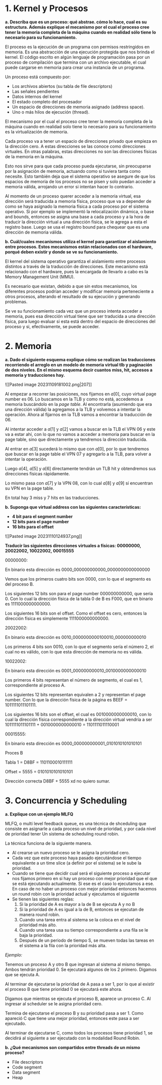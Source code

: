 # 1. **Kernel y Procesos**

**a. Describa que es un proceso: qué abstrae. cómo lo hace, cual es su estructura. Además explique el mecanismo por el cual el proceso cree tener la memoria completa de la máquina cuando en realidad sólo tiene lo necesario para su funcionamiento.**

El proceso es la ejecución de un programa con permisos restringidos en memoria. Es una abstracción de una ejecución protegida que nos brinda el kernel. El código escrito en algún lenguaje de programación pasa por un proceso de compilación que termina con un archivo ejecutable, el cual puede cargarse en memoria para crear una instancia de un programa.

Un proceso está compuesto por:
- Los archivos abiertos (su tabla de file descriptors)
- Las señales pendientes
- Datos internos del kernel
- El estado completo del procesador
- Un espacio de direcciones de memoria asignado (address space).
- Uno o más hilos de ejecución (thread).

El mecanismo por el cual el proceso cree tener la memoria completa de la máquina cuando en realidad solo tiene lo necesario para su funcionamiento es la virtualización de memoria.

Cada proceso va a tener un espacio de direcciones privado que empieza en la dirección cero. A estas direcciones se las conoce como direcciones virtuales. En otras palabras, estas direcciones no son las direcciones físicas de la memoria en la máquina.

Esto nos sirve para que cada proceso pueda ejecutarse, sin preocuparse por la asignación de memoria, actuando como si tuviera tanta como necesite. Esto también deja que el sistema operativo se asegure de que los espacios de memoria de los procesos no se pisen y solo puedan acceder a memoria válida, arrojando un error si intentan hacer lo contrario.

Al momento de un proceso querer acceder a la memoria virtual, esa dirección será traducida a memoria física, proceso que va a depender de como se haya asignado la memoria física a cada proceso por el sistema operativo. Si por ejemplo se implementó la relocalización dinámica, o base and bounds, entonces se asigna una base a cada proceso y a la hora de traducir la dirección virtual a una dirección física, se le agrega a esta el registro base. Luego se usa el registro bound para chequear que es una dirección de memoria válida.

**b. Cuál/cuales mecanismos utiliza el kernel para garantizar el aislamiento entre procesos. Estos mecanismos están relacionados con el hardware, porqué deben existir y donde se ve su funcionamiento.**

El kernel del sistema operativo garantiza el aislamiento entre procesos distintos a través de la traducción de direcciones. Este mecanismo está relacionado con el hardware, pues la encargada de llevarlo a cabo es la Memory Management Unit (MMU). 

Es necesario que existan, debido a que sin estos mecanismos, los diferentes procesos podrían acceder y modificar memoria perteneciente a otros procesos, alterando el resultado de su ejecución y generando problemas.

Se ve su funcionamiento cada vez que un proceso intenta acceder a memoria, pues esa dirección virtual tiene que ser traducida a una dirección física, para luego evaluar si esta está dentro del espacio de direcciones del proceso y si, efectivamente, se puede acceder.

# 2. Memoria

**a. Dado el siguiente esquema explique cómo se realizan las traducciones recorriendo el arreglo en un modelo de memoria virtual tlb y paginación de dos niveles. En el mismo esquema decir cuantos miss, hit, accesos a memoria y traducciones hay.**

![[Pasted image 20231109181002.png|207]]

Al empezar a recorrer las posiciones, nos fijamos en $a[0]$, cuyo virtual page number es $06$. Lo buscamos en la TLB y como no está, accedemos a memoria buscándolo en la *page table*. Al encontrarla (asumiendo que era una dirección válida) la agregamos a la TLB y volvemos a intentar la operación. Ahora al fijarnos en la TLB vamos a encontrar la traducción de $06$. 

Al intentar acceder a $a[1]$ y $a[2]$ vamos a buscar en la TLB el VPN $06$ y este va a estar ahí, con lo que no vamos a acceder a memoria para buscar en la page table, sino que directamente ya tendremos la dirección traducida.

Al entrar en $a[3]$ sucederá lo mismo que con $a[0]$, por lo que tendremos que buscar en la page table el VPN $07$ y agregarlo a la TLB, para volver a intentar la operación.

Luego $a[4]$, $a[5]$ y $a[6]$ directamente tendrán un TLB hit y obtendremos sus direcciones físicas rápidamente. 

Lo mismo pasa con $a[7]$ y la VPN $08$, con lo cual $a[8]$ y $a[9]$ sí encuentran su VPN en la page table.

En total hay 3 miss y 7 hits en las traducciones.

**b. Suponga que virtual address con las siguientes características:**

- **4 bit para el segment number**
- **12 bits para el page number**
- **16 bits para el offset**

![[Pasted image 20231110124937.png]]

**Traducir las siguientes direcciones virtuales a físicas: 00000000, 20022002, 10022002, 00015555**

00000000:

En binario esta dirección es 0000_000000000000_0000000000000000

Vemos que los primeros cuatro bits son 0000, con lo que el segmento es del proceso B.

Los siguientes 12 bits son para el page number 000000000000, que sería 0. Con lo cual la dirección física de la tabla 0 de B es F000, que en binario es 1111000000000000. 

Los siguientes 16 bits son el offset. Como el offset es cero, entonces la dirección física es simplemente 1111000000000000.

20022002:

En binario esta dirección es 0010_0000000000100010_000000000010

Los primeros 4 bits son 0010, con lo que el segmento sería el número 2, el cual no es válido, con lo que esta dirección de memoria no es válida.

10022002:

En binario esta dirección es 0001_000000000010_0010000000000010

Los primeros 4 bits representan el número de segmento, el cual es 1, correspondiente al proceso A.

Los siguientes 12 bits representan equivalen a 2 y representan el page number. Con lo que la dirección física de la página es BEEF = 1011111011101111.

Los siguientes 16 bits son el offset, el cual es 0010000000000010, con lo cual la dirección física correspondiente a la dirección virtual vendría a ser 1011111011101111 + 0010000000000010 = 1101111011110001 

00015555:

En binario esta dirección es 0000_000000000001_0101010101010101

Proces B

Tabla 1 = D8BF = 1101100010111111

Offset = 5555 =   0101010101010101

Dirección correcta D8BF + 5555 xd no quiero sumar.

# 3. Concurrencia y Scheduling

**a. Explique con un ejemplo MLFQ**

MLFQ, o multi level feedback queue, es una técnica de shceduling que consiste en asignarle a cada proceso un nivel de prioridad, y por cada nivel de prioridad tener Un sistema de scheduling round robin.

La técnica funciona de la siguiente manera. 
- Al crearse un nuevo proceso se le asigna la prioridad cero. 
- Cada vez que este proceso haya pasado ejecutándose el tiempo equivalente a un time slice (a definir por el sistema) se le sube la prioridad.
- Cuando se tiene que decidir cual será el siguiente proceso a ejecutar nos fijamos primero en si hay un proceso con mejor prioridad que el que se está ejecutando actualmente. Si ese es el caso lo ejecutamos a ese. En caso de no haber un proceso con mejor prioridad entonces hacemos un round robin con la prioridad actual y ejecutamos el siguiente
- Se tienen las siguientes reglas:
	1. Si la prioridad de A es mayor a la de B se ejecuta A y no B
	2. Si la prioridad de A es igual a la de B, entonces se ejecutan de manera round robin.
	3. Cuando una tarea entra al sistema se la coloca en el nivel de prioridad más alto.
	4. Cuando una tarea usa su tiempo correspondiente a una fila se le baja la prioridad.
	5. Después de un periodo de tiempo S, se mueven todas las tareas en el sistema a la fila con la prioridad más alta.

*Ejemplo:*

Tenemos un proceso A y otro B que ingresan al sistema al mismo tiempo. Ambos tendrán prioridad 0. Se ejecutará algunos de los 2 primero. Digamos que se ejecuta A.

Al terminar de ejecutarse la prioridad de A pasa a ser 1, por lo que al existir el proceso B que tiene prioridad 0 se ejecutará este ahora. 

Digamos que mientras se ejecuta el proceso B, aparece un proceso C. Al ingresar al scheduler se le asigna prioridad cero.

Termina de ejecutarse el proceso B y su prioridad pasa a ser 1. Como apareció C que tiene una mejor prioridad, entonces este pasa a ser ejecutado.

Al terminar de ejecutarse C, como todos los procesos tiene prioridad 1, se decidirá al siguiente a ser ejecutado con la modalidad Round Robin.

**b. ¿Qué mecanismos son compartidos entre threads de un mismo proceso?**

- File descriptors
- Code segment
- Data segment
- Heap


